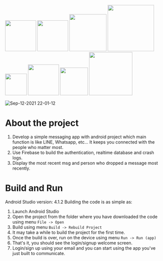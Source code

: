    <img src="https://user-images.githubusercontent.com/90204593/132949021-b1395bdc-b5ee-4131-a2c8-0dade2ab6579.png" width="100"> <img src="https://user-images.githubusercontent.com/90204593/132949040-75bd46a5-2619-499d-8ab9-fa748927f0a1.png" width="100"> <img src="https://user-images.githubusercontent.com/9020459x3/132949050-e5c272f2-8f45-4eb1-bc60-6f7673b20436.png" width="120"> <img src="https://user-images.githubusercontent.com/90204593/132949068-85173f87-a969-43f3-b945-2284129334ad.png" width="150"> <img src="https://user-images.githubusercontent.com/90204593/132949108-5d5147aa-1b4e-4273-8d5e-01eb7f84dfae.png" width="70"> <img src="https://user-images.githubusercontent.com/90204593/132949111-f7f9d06d-9cd4-4f3f-8fcc-3bcb22580f32.png" width="100"> <img src="https://user-images.githubusercontent.com/90204593/132949145-43ffbbca-fd5b-41e7-b9ff-d01c7aef06ca.png" width="90"> <img src="https://user-images.githubusercontent.com/90204593/132949198-73c1c01c-6136-4846-9fdb-81f4fffc3789.png" width="140">

![Sep-12-2021 22-01-12](https://user-images.githubusercontent.com/90204593/132990604-88f2b09a-aaa5-4f7f-8b32-09e88727e7db.gif)

About the project
=
1. Develop a simple messaging app with android project which main function is like LINE, Whatsapp, etc... It keeps you connected with the people who matter most. 
2. Use Firebase to build the authentication, realtime database and crash logs.
3. Display the most recent msg and person who dropped a message most recently.


Build and Run
=

Android Studio version: 4.1.2
Building the code is as simple as:

   1. Launch Android Studio
   2. Open the project from the folder where you have downloaded the code using menu ```File -> Open```
   3. Build using menu ```Build -> Rebuild Project```
   4. It may take a while to build the project for the first time.
   5. Once the build is over, run on the device using menu ```Run -> Run (app)```
   6. That's it, you should see the login/signup welcome screen.
   7. Login/sign up using your email and you can start using the app you've just built to communicate.
